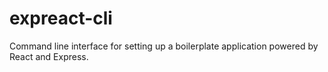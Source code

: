 # expreact-cli
Command line interface for setting up a boilerplate application powered by React and Express.
